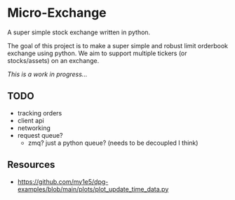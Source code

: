 # Micro-Exchange
A super simple stock exchange written in python.

The goal of this project is to make a super simple and robust limit orderbook exchange using python. We aim to support multiple tickers (or stocks/assets) on an exchange.

<i>This is a work in progress...</i>

## TODO
- tracking orders
- client api
- networking
- request queue?
    - zmq? just a python queue? (needs to be decoupled I think)

## Resources
- https://github.com/my1e5/dpg-examples/blob/main/plots/plot_update_time_data.py
